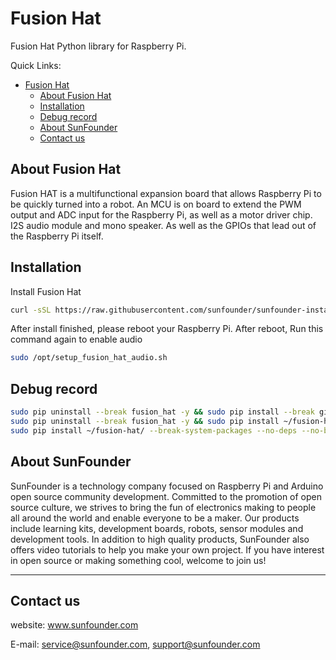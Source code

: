 # Fusion Hat

Fusion Hat Python library for Raspberry Pi.

Quick Links:

- [Fusion Hat](#fusion-hat)
  - [About Fusion Hat](#about-fusion-hat)
  - [Installation](#installation)
  - [Debug record](#debug-record)
  - [About SunFounder](#about-sunfounder)
  - [Contact us](#contact-us)

## About Fusion Hat

Fusion HAT is a multifunctional expansion board that allows Raspberry Pi to be quickly turned into a robot. An MCU is on board to extend the PWM output and ADC input for the Raspberry Pi, as well as a motor driver chip. I2S audio module and mono speaker. As well as the GPIOs that lead out of the Raspberry Pi itself.

## Installation

Install Fusion Hat

```bash
curl -sSL https://raw.githubusercontent.com/sunfounder/sunfounder-installer-scripts/main/install-fusion-hat-v1.1.sh | sudo bash
```

After install finished, please reboot your Raspberry Pi. After reboot, Run this command again to enable audio

```bash
sudo /opt/setup_fusion_hat_audio.sh
```


## Debug record

```bash
sudo pip uninstall --break fusion_hat -y && sudo pip install --break git+https://github.com/sunfounder/fusion-hat.git@1.1.x
sudo pip uninstall --break fusion_hat -y && sudo pip install ~/fusion-hat/ --break-system-packages --no-deps --no-build-isolation
sudo pip install ~/fusion-hat/ --break-system-packages --no-deps --no-build-isolation

```

## About SunFounder

SunFounder is a technology company focused on Raspberry Pi and Arduino open source community development. Committed to the promotion of open source culture, we strives to bring the fun of electronics making to people all around the world and enable everyone to be a maker. Our products include learning kits, development boards, robots, sensor modules and development tools. In addition to high quality products, SunFounder also offers video tutorials to help you make your own project. If you have interest in open source or making something cool, welcome to join us!

----------------------------------------------

## Contact us

website:
    www.sunfounder.com

E-mail:
    service@sunfounder.com, support@sunfounder.com

